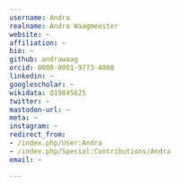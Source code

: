 ```yaml
---
username: Andra
realname: Andra Waagmeester
website: ~
affiliation: ~
bio: ~
github: andrawaag
orcid: 0000-0001-9773-4008
linkedin: ~
googlescholar: ~
wikidata: Q19845625
twitter: ~
mastodon-url: ~
meta: ~
instagram: ~
redirect_from:
- /index.php/User:Andra
- /index.php/Special:Contributions/Andra
email: ~

---
```

